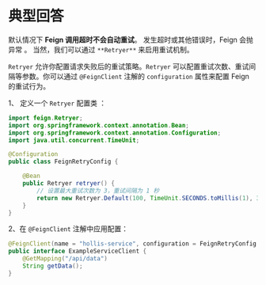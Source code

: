 # 典型回答


默认情况下 **Feign 调用超时不会自动重试**。 发生超时或其他错误时，Feign 会抛异常 。 当然，我们可以通过 `**Retryer**` 来启用重试机制。  



`Retryer` 允许你配置请求失败后的重试策略。`Retryer` 可以配置重试次数、重试间隔等参数。你可以通过 `@FeignClient` 注解的 `configuration` 属性来配置 Feign 的重试行为。  



1、 定义一个 `Retryer` 配置类  ：

```java
import feign.Retryer;
import org.springframework.context.annotation.Bean;
import org.springframework.context.annotation.Configuration;
import java.util.concurrent.TimeUnit;

@Configuration
public class FeignRetryConfig {

    @Bean
    public Retryer retryer() {
        // 设置最大重试次数为 3，重试间隔为 1 秒
        return new Retryer.Default(100, TimeUnit.SECONDS.toMillis(1), 3);
    }
}

```



2、在 `@FeignClient` 注解中应用配置：

```java
@FeignClient(name = "hollis-service", configuration = FeignRetryConfig.class)
public interface ExampleServiceClient {
    @GetMapping("/api/data")
    String getData();
}

```

